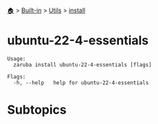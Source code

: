 <!--startTocHeader-->
[🏠](../../../README.md) > [Built-in](../../README.md) > [Utils](../README.md) > [install](README.md)
# ubuntu-22-4-essentials
<!--endTocHeader-->

```
Usage:
  zaruba install ubuntu-22-4-essentials [flags]

Flags:
  -h, --help   help for ubuntu-22-4-essentials

```

# Subtopics
<!--startTocSubtopic-->
<!--endTocSubtopic-->